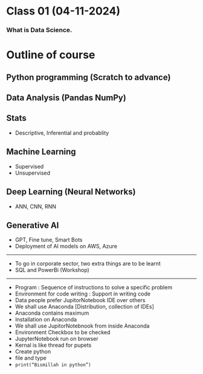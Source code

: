 # Class 01 (04-11-2024)
###	What is Data Science.

# Outline of course
##	Python programming (Scratch to advance)
##	Data Analysis (Pandas NumPy)
##	Stats
- Descriptive,  Inferential and probablity
##	Machine Learning
- Supervised
- Unsupervised
##	Deep Learning (Neural Networks)
- ANN, CNN, RNN
##	Generative AI
-	GPT, Fine tune, Smart Bots
-	Deployment of AI models on AWS, Azure
****************************************************************************************************
- To go in corporate sector, two extra things are to be learnt
- SQL and PowerBi (Workshop)
****************************************************************************************************
- Program : Sequence of instructions to solve a specific problem
- Environment for code writing : Support in writing code
- Data people prefer JupitorNotebook IDE over others
- We shall use Anaconda [Distribution, collection of IDEs]
- Anaconda contains maximum
- Installation on Anaconda
- We shall use JupitorNotebnook from inside Anaconda
- Environment Checkbox to be checked
- JupyterNotebook run on browser
- Kernal is like thread for pupets
- Create python
- file and type
- `print(“Bismillah in python”)`
